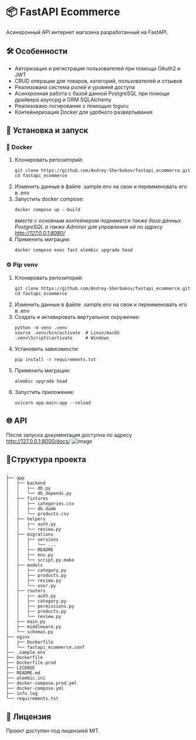 # 📦 FastAPI Ecommerce

Асинхронный API интернет магазина разработанный на FastAPI.

## 🛠 Особенности

* Авторизация и регистрация пользователей при помощи OAuth2 и JWT
* CRUD операции для товаров, категорий, пользователей и отзывов
* Реализована система ролей и уровней доступа
* Асинхронная работа с базой данной PostgreSQL при помощи драйвера asyncpg и ORM SQLAlchemy
* Реализовано логирование с помощью loguru
* Контейнеризация Docker для удобного развертывания

## 🚀 Установка и запуск

### :whale: Docker

1. Клонировать репозиторий:
    ```shell
    git clone https://github.com/Andrey-Sherbakov/fastapi_ecommerce.git
    cd fastapi_ecommerce
    ```
2. Изменить данные в файле .sample.env на свои и переименовать его в .env
3. Запустить docker compose:
    ```shell
    docker compose up --build
    ```
   _вместе с основным контейнером поднимется также база данных PostgreSQL а также Adminer для
   управления ей по адресу http://127.0.0.1:8080/_
4. Применить миграции:
    ```shell
    docker compose exec fast alembic upgrade head
    ```

### ⚙️ Pip venv

1. Клонировать репозиторий:
    ```shell
    git clone https://github.com/Andrey-Sherbakov/fastapi_ecommerce.git
    cd fastapi_ecommerce
    ```
2. Изменить данные в файле .sample.env на свои и переименовать его в .env
3. Создать и активировать виртуальное окружение:
   ```shell
   python -m venv .venv
   source .venv/bin/activate  # Linux/macOS
   .venv\Scripts\activate     # Windows
   ```
4. Установить зависимости:
   ```shell
   pip install -r requirements.txt
   ```
5. Применить миграции:
   ```shell
   alembic upgrade head
   ```
6. Запустить приложение:
   ```shell
   uvicorn app.main:app --reload
   ```

## 🌐 API

После запуска документация доступна по адресу http://127.0.0.1:8000/docs/
![image](https://drive.google.com/uc?id=12NK0NS9vbYMgWEyNZu-RFDBlpDRz9Q1y)

## 📁Структура проекта

```
.
├── app
│   ├── backend
│   │   ├── db.py
│   │   └── db_depends.py
│   ├── fixtures
│   │   ├── categories.csv
│   │   ├── db.dumb
│   │   └── products.csv
│   ├── helpers
│   │   ├── auth.py
│   │   └── review.py
│   ├── migrations
│   │   ├── versions
│   │   │   └── ...
│   │   ├── README
│   │   ├── env.py
│   │   └── script.py.mako
│   ├── models
│   │   ├── category.py
│   │   ├── products.py
│   │   ├── review.py
│   │   └── user.py
│   ├── routers
│   │   ├── auth.py
│   │   ├── category.py
│   │   ├── permissions.py
│   │   ├── products.py
│   │   └── review.py
│   ├── main.py
│   ├── middleware.py
│   └── schemas.py
├── nginx
│   ├── Dockerfile
│   └── fastapi_ecommerce.conf
├── .sample.env
├── Dockerfile
├── Dockerfile.prod
├── LICENSE
├── README.md
├── alembic.ini
├── docker-compose.prod.yml
├── docker-compose.yml
├── info.log
└── requirements.txt
```

## 📜 Лицензия

Проект доступен под лицензией MIT.
